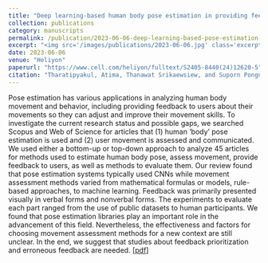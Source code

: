 ```yaml
---
title: "Deep learning-based human body pose estimation in providing feedback for physical movement: A review"
collection: publications
category: manuscripts
permalink: /publication/2023-06-06-deep-learning-based-pose-estimation-review
excerpt: "<img src='/images/publications/2023-06-06.jpg' class='excerpt-media' />"
date: 2023-06-06
venue: "Heliyon"
paperurl: "https://www.cell.com/heliyon/fulltext/S2405-8440(24)12620-5"
citation: "Tharatipyakul, Atima, Thanawat Srikaewsiew, and Suporn Pongnumkul. &quot;Deep learning-based human body pose estimation in providing feedback for physical movement: A review.&quot; <i>Heliyon</i> (2024)."
---
```


Pose estimation has various applications in analyzing human body movement and behavior, including providing feedback to users about their movements so they can adjust and improve their movement skills. To investigate the current research status and possible gaps, we searched Scopus and Web of Science for articles that (1) human ‘body’ pose estimation is used and (2) user movement is assessed and communicated. We used either a bottom-up or top-down approach to analyze 45 articles for methods used to estimate human body pose, assess movement, provide feedback to users, as well as methods to evaluate them. Our review found that pose estimation systems typically used CNNs while movement assessment methods varied from mathematical formulas or models, rule-based approaches, to machine learning. Feedback was primarily presented visually in verbal forms and nonverbal forms. The experiments to evaluate each part ranged from the use of public datasets to human participants. We found that pose estimation libraries play an important role in the advancement of this field. Nevertheless, the effectiveness and factors for choosing movement assessment methods for a new context are still unclear. In the end, we suggest that studies about feedback prioritization and erroneous feedback are needed. [[pdf](https://www.cell.com/action/showPdf?pii=S2405-8440%2824%2912620-5)]
